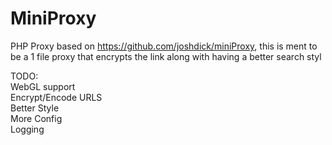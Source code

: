 # MiniProxy
PHP Proxy based on https://github.com/joshdick/miniProxy, this is ment to be a 1 file proxy that encrypts the link along with having a better search styl


TODO:  
WebGL support  
Encrypt/Encode URLS  
Better Style  
More Config  
Logging  
